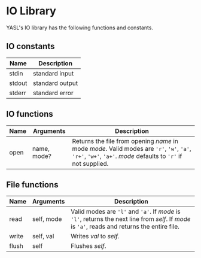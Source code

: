 # IO Library

YASL's IO library has the following functions and constants.

## IO constants

| Name | Description |
|------|-------------|
| stdin | standard input |
| stdout | standard output |
| stderr | standard error |

## IO functions

| Name       | Arguments | Description |
|------------|-----------|-------------|
| open       | name, mode? | Returns the file from opening _name_ in mode _mode_. Valid modes are `'r'`, `'w'`, `'a'`, `'r+'`, `'w+'`, `'a+'`. _mode_ defaults to `'r'` if not supplied. |

## File functions

| Name       | Arguments | Description |
|------------|-----------|-------------|
| read       | self, mode | Valid modes are `'l'` and `'a'`. If _mode_ is `'l'`, returns the next line from _self_. If _mode_ is `'a'`, reads and returns the entire file. |
| write      | self, val | Writes _val_ to _self_. |
| flush      | self | Flushes _self_. |
